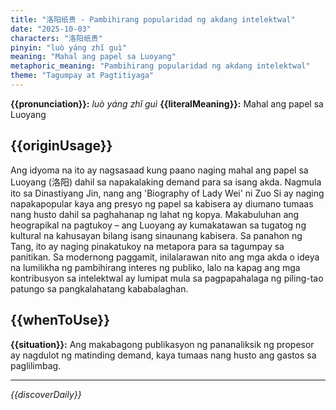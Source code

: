 ```yaml
---
title: "洛阳纸贵 - Pambihirang popularidad ng akdang intelektwal"
date: "2025-10-03"
characters: "洛阳纸贵"
pinyin: "luò yáng zhǐ guì"
meaning: "Mahal ang papel sa Luoyang"
metaphoric_meaning: "Pambihirang popularidad ng akdang intelektwal"
theme: "Tagumpay at Pagtitiyaga"
---
```


**{{pronunciation}}:** *luò yáng zhǐ guì*
**{{literalMeaning}}:** Mahal ang papel sa Luoyang

## {{originUsage}}

Ang idyoma na ito ay nagsasaad kung paano naging mahal ang papel sa Luoyang (洛阳) dahil sa napakalaking demand para sa isang akda. Nagmula ito sa Dinastiyang Jin, nang ang 'Biography of Lady Wei' ni Zuo Si ay naging napakapopular kaya ang presyo ng papel sa kabisera ay diumano tumaas nang husto dahil sa paghahanap ng lahat ng kopya. Makabuluhan ang heograpikal na pagtukoy – ang Luoyang ay kumakatawan sa tugatog ng kultural na kahusayan bilang isang sinaunang kabisera. Sa panahon ng Tang, ito ay naging pinakatukoy na metapora para sa tagumpay sa panitikan. Sa modernong paggamit, inilalarawan nito ang mga akda o ideya na lumilikha ng pambihirang interes ng publiko, lalo na kapag ang mga kontribusyon sa intelektwal ay lumipat mula sa pagpapahalaga ng piling-tao patungo sa pangkalahatang kababalaghan.

## {{whenToUse}}

**{{situation}}:** Ang makabagong publikasyon ng pananaliksik ng propesor ay nagdulot ng matinding demand, kaya tumaas nang husto ang gastos sa paglilimbag.

---

*{{discoverDaily}}*
